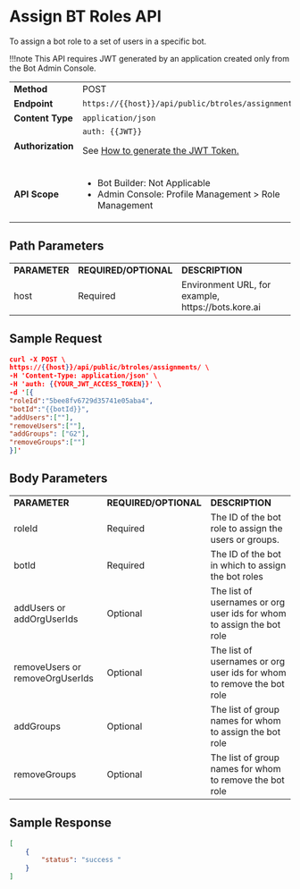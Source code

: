 # Assign BT Roles API

To assign a bot role to a set of users in a specific bot.

!!!note
    This API requires JWT generated by an application created only from the Bot Admin Console.


<table>
  <tr>
   <td><strong>Method</strong>
   </td>
   <td>POST
   </td>
  </tr>
  <tr>
   <td><strong>Endpoint</strong>
   </td>
   <td><code>https://{{host}}/api/public/btroles/assignments/</code>
   </td>
  </tr>
  <tr>
   <td><strong>Content Type</strong>
   </td>
   <td><code>application/json</code>
   </td>
  </tr>
  <tr>
   <td><strong>Authorization</strong>
   </td>
   <td><code>auth: {{JWT}}</code>
<p>
See <a href="../api-introduction/#generating-the-jwt-token">How to generate the JWT Token.</a>
   </td>
  </tr>
  <tr>
   <td><strong>API Scope</strong>
   </td>
   <td>
<ul>

<li>Bot Builder: Not Applicable

<li>Admin Console: Profile Management > Role Management
</li>
</ul>
   </td>
  </tr>
</table>



## Path Parameters


<table>
  <tr>
   <td><strong>PARAMETER</strong>
   </td>
   <td><strong>REQUIRED/OPTIONAL</strong>
   </td>
   <td><strong>DESCRIPTION</strong>
   </td>
  </tr>
  <tr>
   <td>host
   </td>
   <td>Required
   </td>
   <td>Environment URL, for example, https://bots.kore.ai
   </td>
  </tr>
</table>



## Sample Request


```json
curl -X POST \
https://{{host}}/api/public/btroles/assignments/ \
-H 'Content-Type: application/json' \
-H 'auth: {{YOUR_JWT_ACCESS_TOKEN}}' \
-d '[{
"roleId":"5bee8fv6729d35741e05aba4",
"botId":"{{botId}}",
"addUsers":[""],
"removeUsers":[""],
"addGroups": ["G2"],
"removeGroups":[""]
}]'
```


 


## Body Parameters


<table>
  <tr>
   <td><strong>PARAMETER</strong>
   </td>
   <td><strong>REQUIRED/OPTIONAL</strong>
   </td>
   <td><strong>DESCRIPTION</strong>
   </td>
  </tr>
  <tr>
   <td>roleId
   </td>
   <td>Required
   </td>
   <td>The ID of the bot role to assign the users or groups.
   </td>
  </tr>
  <tr>
   <td>botId
   </td>
   <td>Required
   </td>
   <td>The ID of the bot in which to assign the bot roles
   </td>
  </tr>
  <tr>
   <td>addUsers or addOrgUserIds
   </td>
   <td>Optional
   </td>
   <td>The list of usernames or org user ids for whom to assign the bot role
   </td>
  </tr>
  <tr>
   <td>removeUsers or removeOrgUserIds
   </td>
   <td>Optional
   </td>
   <td>The list of usernames or org user ids for whom to remove the bot role
   </td>
  </tr>
  <tr>
   <td>addGroups
   </td>
   <td>Optional
   </td>
   <td>The list of group names for whom to assign the bot role
   </td>
  </tr>
  <tr>
   <td>removeGroups
   </td>
   <td>Optional
   </td>
   <td>The list of group names for whom to remove the bot role
   </td>
  </tr>
</table>


 


## Sample Response


```json
[
    {
        "status": "success "
    }
]
```